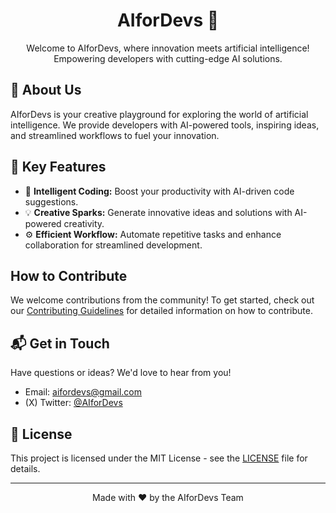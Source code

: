 <h1 align="center">AIforDevs 🚀</h1>
<p align="center">
  Welcome to AIforDevs, where innovation meets artificial intelligence!<br>
  Empowering developers with cutting-edge AI solutions.
</p>

## 🌟 About Us

AIforDevs is your creative playground for exploring the world of artificial intelligence. We provide developers with AI-powered tools, inspiring ideas, and streamlined workflows to fuel your innovation.

## 🚀 Key Features

- 🤖 **Intelligent Coding:** Boost your productivity with AI-driven code suggestions.
- 💡 **Creative Sparks:** Generate innovative ideas and solutions with AI-powered creativity.
- ⚙️ **Efficient Workflow:** Automate repetitive tasks and enhance collaboration for streamlined development.

## How to Contribute

We welcome contributions from the community! To get started, check out our [Contributing Guidelines](CONTRIBUTING.md) for detailed information on how to contribute.

## 📬 Get in Touch

Have questions or ideas? We'd love to hear from you!

- Email: aifordevs@gmail.com
- (X) Twitter: [@AIforDevs](https://twitter.com/AIforDevs)

## 📝 License

This project is licensed under the MIT License - see the [LICENSE](LICENSE) file for details.

---

<p align="center">
  Made with ❤️ by the AIforDevs Team
</p>
